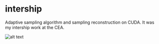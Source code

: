 # intership
Adaptive sampling algorithm and sampling reconstruction on CUDA. It was my intership work at the CEA.

![alt text](https://github.com/Manutea/intership/img/result.bmp?raw=true)
